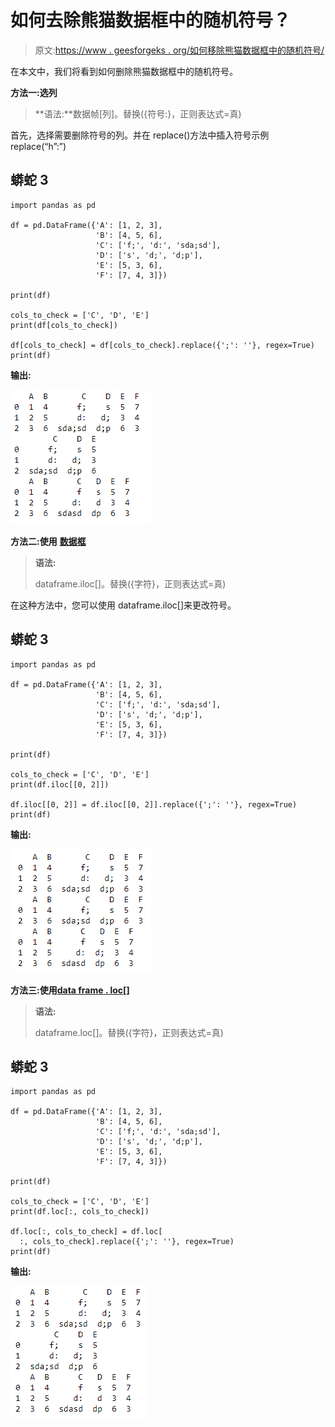 # 如何去除熊猫数据框中的随机符号？

> 原文:[https://www . geesforgeks . org/如何移除熊猫数据框中的随机符号/](https://www.geeksforgeeks.org/how-to-remove-random-symbols-in-a-dataframe-in-pandas/)

在本文中，我们将看到如何删除熊猫数据框中的随机符号。

**方法一:选列**

> **语法:**数据帧[列]。替换({符号:}，正则表达式=真)

首先，选择需要删除符号的列。并在 replace()方法中插入符号示例 replace(“h”:”)

## 蟒蛇 3

```
import pandas as pd

df = pd.DataFrame({'A': [1, 2, 3],
                   'B': [4, 5, 6],
                   'C': ['f;', 'd:', 'sda;sd'],
                   'D': ['s', 'd;', 'd;p'],
                   'E': [5, 3, 6],
                   'F': [7, 4, 3]})

print(df)

cols_to_check = ['C', 'D', 'E']
print(df[cols_to_check])

df[cols_to_check] = df[cols_to_check].replace({';': ''}, regex=True)
print(df)
```

**输出:**

![](img/28ab72347548e6a9b753382637fbf883.png)

**方法二:使用** [**数据框**](https://www.geeksforgeeks.org/python-extracting-rows-using-pandas-iloc/)

> **语法:**
> 
> dataframe.iloc[]。替换({字符}，正则表达式=真)

在这种方法中，您可以使用 dataframe.iloc[]来更改符号。

## 蟒蛇 3

```
import pandas as pd

df = pd.DataFrame({'A': [1, 2, 3],
                   'B': [4, 5, 6],
                   'C': ['f;', 'd:', 'sda;sd'],
                   'D': ['s', 'd;', 'd;p'],
                   'E': [5, 3, 6],
                   'F': [7, 4, 3]})

print(df)

cols_to_check = ['C', 'D', 'E']
print(df.iloc[[0, 2]])

df.iloc[[0, 2]] = df.iloc[[0, 2]].replace({';': ''}, regex=True)
print(df)
```

**输出:**

![](img/8e9ec6aa254834fff0bbfc836034b803.png)

**方法三:使用**[**data frame . loc[]**](https://www.geeksforgeeks.org/python-pandas-dataframe-loc/)

> **语法:**
> 
> dataframe.loc[]。替换({字符}，正则表达式=真)

## 蟒蛇 3

```
import pandas as pd

df = pd.DataFrame({'A': [1, 2, 3],
                   'B': [4, 5, 6],
                   'C': ['f;', 'd:', 'sda;sd'],
                   'D': ['s', 'd;', 'd;p'],
                   'E': [5, 3, 6],
                   'F': [7, 4, 3]})

print(df)

cols_to_check = ['C', 'D', 'E']
print(df.loc[:, cols_to_check])

df.loc[:, cols_to_check] = df.loc[
  :, cols_to_check].replace({';': ''}, regex=True)
print(df)
```

**输出:**

![](img/41dc6b18cbf6b3942c6cbc517f6a5864.png)